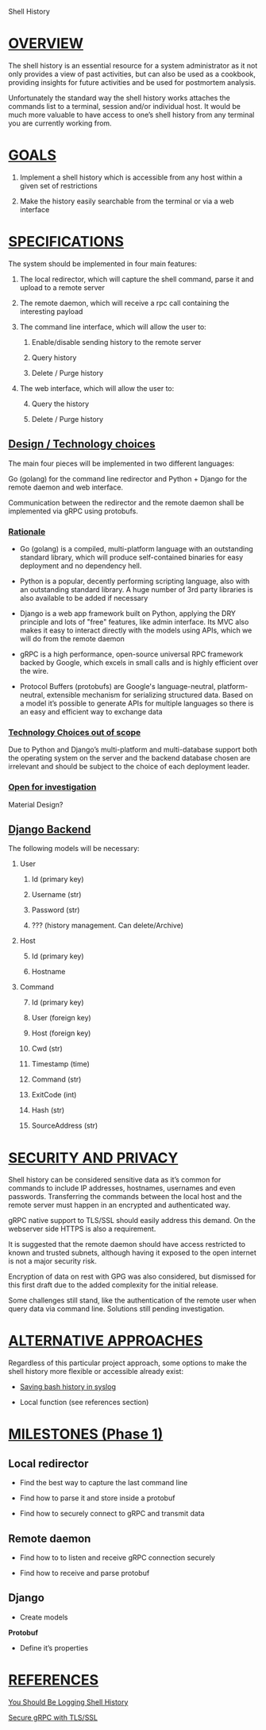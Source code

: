 

Shell History


# [OVERVIEW](#heading=h.14mpx6a8znb7)

The shell history is an essential resource for a system administrator as it not only provides a view of past activities, but can also be used as a cookbook, providing insights for future activities and be used for postmortem analysis.

Unfortunately the standard way the shell history works attaches the commands list to a terminal, session and/or individual host. It would be much more valuable to have access to one’s shell history from any terminal you are currently working from.

# [GOALS](#heading=h.oymnw3nlvwib)

1. Implement a shell history which is accessible from any host within a given set of restrictions

2. Make the history easily searchable from the terminal or via a web interface

# [SPECIFICATIONS](#heading=h.c5rpsdy8g2ak)

The system should be implemented in four main features: 

1. The local redirector, which will capture the shell command, parse it and upload to a remote server

2. The remote daemon, which will receive a rpc call containing the interesting payload

3. The command line interface, which will allow the user to:

    1. Enable/disable sending history to the remote server

    2. Query history

    3. Delete / Purge history

4. The web interface, which will allow the user to:

    4. Query the history

    5. Delete / Purge history

## [Design / Technology choices](#heading=h.fr4dxinclno1)

The main four pieces will be implemented in two different languages:

Go (golang) for the command line redirector and Python + Django for the remote daemon and web interface.

Communication between the redirector and the remote daemon shall be implemented via gRPC using protobufs.

### [Rationale](#heading=h.dfk45ayqk3e2)

* Go (golang) is a compiled, multi-platform language with an outstanding standard library, which will produce self-contained binaries for easy deployment and no dependency hell.

* Python is a popular, decently performing scripting language, also with an outstanding standard library. A huge number of 3rd party libraries is also available to be added if necessary

* Django is a web app framework built on Python, applying the DRY principle and lots of "free" features, like admin interface. Its MVC also makes it easy to interact directly with the models using APIs, which we will do from the remote daemon

* gRPC is a high performance, open-source universal RPC framework backed by Google, which excels in small calls and is highly efficient over the wire.

* Protocol Buffers (protobufs) are Google's language-neutral, platform-neutral, extensible mechanism for serializing structured data. Based on a model it’s possible to generate APIs for multiple languages so there is an easy and efficient way to exchange data

### [Technology Choices out of scope](#heading=h.qzix69ba6nfg)

Due to Python and Django’s multi-platform and multi-database support both the operating system on the server and the backend database chosen are irrelevant and should be subject to the choice of each deployment leader.

### [Open for investigation](#heading=h.u3c3ky23q74)

Material Design?

## [Django Backend](#heading=h.bvqr6g3449gj)

The following models will be necessary:

1. User

    1. Id (primary key)

    2. Username (str)

    3. Password (str)

    4. ??? (history management. Can delete/Archive)

2. Host

    5. Id (primary key)

    6. Hostname

3. Command

    7. Id (primary key)

    8. User (foreign key)

    9. Host (foreign key)

    10. Cwd (str)

    11. Timestamp (time)

    12. Command (str)

    13. ExitCode (int)

    14. Hash (str)

    15. SourceAddress (str)

# [SECURITY AND PRIVACY](#heading=h.ptid34x9au08)

Shell history can be considered sensitive data as it’s common for commands to include IP addresses, hostnames, usernames and even passwords. Transferring the commands between the local host and the remote server must happen in an encrypted and authenticated way.

gRPC native support to TLS/SSL should easily address this demand. On the webserver side HTTPS is also a requirement. 

It is suggested that the remote daemon should have access restricted to known and trusted subnets, although having it exposed to the open internet is not a major security risk.

Encryption of data on rest with GPG was also considered, but dismissed for this first draft due to the added complexity for the initial release.

Some challenges still stand, like the authentication of the remote user when query data via command line. Solutions still pending investigation.

# [ALTERNATIVE APPROACHES](#heading=h.4d1pwxczqj2p)

Regardless of this particular project approach, some options to make the shell history more flexible or accessible already exist:

* [Saving bash history in syslog](https://coderwall.com/p/anphha/save-bash-history-in-syslog-on-centos)

* Local function (see references section)

# [MILESTONES (Phase 1)](#heading=h.x5u0l8hx0kbh)

## Local redirector

* Find the best way to capture the last command line

* Find how to parse it and store inside a protobuf

* Find how to securely connect to gRPC and transmit data

## Remote daemon

* Find how to to listen and receive gRPC connection securely

* Find how to receive and parse protobuf

## Django 

* Create models

**Protobuf**

* Define it’s properties

# [REFERENCES](#heading=h.7paougypbnic)

[You Should Be Logging Shell ](https://www.jefftk.com/p/you-should-be-logging-shell-history)[History](https://www.jefftk.com/p/you-should-be-logging-shell-history)

[Secure gRPC with TLS/](https://bbengfort.github.io/programmer/2017/03/03/secure-grpc.html)[SSL](https://bbengfort.github.io/programmer/2017/03/03/secure-grpc.html)

